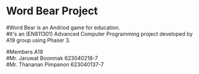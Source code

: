 # Word Bear Project
#Word Bear is an Andriod game for education.<br>
#It's an (EN811301) Advanced Computer Programming project developed by A19 group using Phaser 3.<br>

#Members A19<br>
#Mr. Jaruwat Boonmak 623040218-7 <br>
#Mr. Thananan Pimpanon 623040137-7

